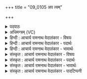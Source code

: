 +++
title = "09_0105 अप त्यम्"

+++
<details><summary>पदपाठः</summary>

अ꣡प꣢꣯। त्यम्। वृ꣣जिन꣢म्। रि꣣पु꣢म्। स्ते꣣न꣢म्। अ꣣ग्ने। दुराध्य꣢꣯म्। दुः꣣। आ꣡ध्य꣢꣯म्। द꣡वि꣢꣯ष्ठम्। अ꣣स्य। सत्पते। सत्। पते। कृधि꣢। सु꣣ग꣢म्। सु꣣। ग꣢म्। १०५।
</details>

<details><summary>अधिमन्त्रम् (VC)</summary>

- विश्वे देवाः
- ऋजिश्वा भारद्वाजः
- उष्णिक्
- ऋषभः
- आग्नेयं काण्डम्
</details>

<details><summary>हिन्दी : आचार्य रामनाथ वेदालंकार - विषयः</summary>

अगले मन्त्र में रिपुओं को दूर करने की प्रार्थना की गयी है।
</details>

<details><summary>हिन्दी : आचार्य रामनाथ वेदालंकार - पदार्थः</summary>

पदार्थान्वय -  हे (सत्पते) सज्जनों के पालनकर्ता (अग्ने) पराक्रमशाली परमात्मन्, विद्वान् जन अथवा राजन् ! आप (त्यम्) उस (वृजिनम्) छोड़ने योग्य पाप को, (रिपुम्) कामक्रोधादि षड्रिपुवर्ग को, अथवा बाह्य शत्रु को, (स्तेनम्) चोर को, और (दुर्-आध्यम्) बुरा चिन्तन करनेवाले द्वेषी को (दविष्ठम्) दूर से दूर (अप अस्य) फेंक दीजिए ॥९॥ इस मन्त्र में अर्थश्लेष अलङ्कार है ॥९॥
</details>

<details><summary>हिन्दी : आचार्य रामनाथ वेदालंकार - भावार्थः</summary>

भावार्थ -  पाप विचार या पापीजन, काम-क्रोध आदि आन्तरिक रिपु या बाह्य शत्रु, चोरी के विचार या चोर लोग, दुश्चिन्ताएँ या दुश्चिन्तनकारी मनुष्य, जो भी हम पर आक्रमण करते हैं, उन्हें हम परमात्मा, विद्वान् लोगों और राजा की सहायता से दूर कर दें। सद्विचार और सद्विचारशील लोग सहयोगी बनकर हमारे साथ विचरें ॥९॥
</details>

<details><summary>संस्कृत : आचार्य रामनाथ वेदालंकार - विषयः</summary>

अथ रिपूनपनेतुं प्रार्थयते।
</details>

<details><summary>संस्कृत : आचार्य रामनाथ वेदालंकार - पदार्थः</summary>

पदार्थान्वय -  हे (सत्पते) सतां पालयितः (अग्ने) पराक्रमशालिन् परमात्मन्, विद्वन्, राजन् वा ! त्वम् (त्यम्) तम् (वृजिनम्) वर्जनीयं पापम्। वृजी वर्जने। वृजिनानि वर्जनीयानि इति निरुक्तम् १०।४१। (रिपुम्) कामक्रोधादिषड्रिपुवर्गम्, बाह्यं शत्रुं वा, (स्तेनम्) चौरम्, (दुर्-आध्यम्२) दुष्टचिन्तनपरायणं द्वेषिणं च। दुर्-आ-ध्यै चिन्तायाम्। (दविष्ठम्) दूरतमं यथा स्यात् तथा। अतिशयेन दूरं दविष्ठम्। दूरशब्दाद् इष्ठनि स्थूलदूर० अ० ६।४।१५६ इति यणादिपरस्य लोपः, पूर्वस्य गुणः। (अप अस्य३) अप क्षिप। असु क्षेपणे, दिवादिः, लोटि मध्यमैकवचने रूपम्। अस्माकं कृते (सुगम्४) सुगम्यं सन्मार्गं च। ‘सुदुरोरधिकरणे।’ अ० ३।२।४८ वा० इत्यनेन अधिकरणेऽर्थे गम् धातोर्डः प्रत्ययः। (कृधी) कुरु, प्रकाशय इत्यर्थः। कुरु इति प्राप्ते श्रुशृणुपॄकृवृभ्यश्छन्दसि। अ० ६।४।१०२ इति हेर्धिः। अन्येषामपि दृश्यते।’ अ० ६।३।१३७ इति दीर्घः ॥९॥५ अत्र अर्थश्लेषालङ्कारः ॥९॥
</details>

<details><summary>संस्कृत : आचार्य रामनाथ वेदालंकार - भावार्थः</summary>

भावार्थ -  पापविचाराः पापिनो जना वा, कामक्रोधाद्या आभ्यन्तरा रिपवो बाह्याः शत्रवो वा, स्तेयविचाराः स्तेना वा, दुश्चिन्तनानि दुश्चिन्तनकारिणो वा येऽप्यस्मानाक्रामन्ति तान् वयं परमात्मनो विद्वज्जनानां नृपतेश्च साहाय्येन दूरं प्रक्षिपेम। सद्विचाराः सद्विचारशीला जनाश्च सहयोगिनो भूत्वाऽस्माभिः सार्धं विचरन्तु ॥९॥
</details>

<details><summary>संस्कृत : आचार्य रामनाथ वेदालंकार - पादटिप्पनी</summary>

टिप्पनी -   १. ऋ० ६।५१।१३ २. दुराध्यं कुत्सितम् आभिमुख्येन ध्यानं यस्य स दुराध्यः तं कुत्सितध्यानम् पापसंकल्पमित्यर्थः—इति वि०। ३. विवरणकारस्तु अस्य इति नामपदमाह—अस्य च रिपोः स्तेनस्य च इति। तत्तु न विचारसहं, स्वरविरोधात्। अपास्य अपक्षिप—इति भ०, सा०। ४. सुगं सुखेन गम्यं पन्थानम्—इति भ०। ५. ऋग्भाष्ये दयानन्दर्षिणा मन्त्रोऽयं विद्वत्पक्षे व्याख्यातः।
</details>